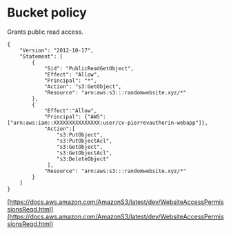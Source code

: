 # Bucket policy

Grants public read access.


```
{
    "Version": "2012-10-17",
    "Statement": [
        {
            "Sid": "PublicReadGetObject",
            "Effect": "Allow",
            "Principal": "*",
            "Action": "s3:GetObject",
            "Resource": "arn:aws:s3:::randomwebsite.xyz/*"
        },
        {
            "Effect":"Allow",
            "Principal": {"AWS": ["arn:aws:iam::XXXXXXXXXXXXXXX:user/cv-pierrevautherin-webapp"]},
            "Action":[
                "s3:PutObject",
                "s3:PutObjectAcl",
                "s3:GetObject",
                "s3:GetObjectAcl",
                "s3:DeleteObject"
             ],
            "Resource": "arn:aws:s3:::randomwebsite.xyz/*"
        }
    ]
}

```


[https://docs.aws.amazon.com/AmazonS3/latest/dev/WebsiteAccessPermissionsReqd.html](https://docs.aws.amazon.com/AmazonS3/latest/dev/WebsiteAccessPermissionsReqd.html)